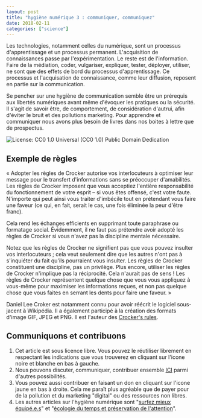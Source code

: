 ```yaml
---
layout: post
title: "hygiène numérique 3 : communiquer, communiquez"
date: 2018-02-11
categories: ["science"]
---
```


Les technologies, notamment celles du numérique, sont un processus d'apprentissage et un processus permanent. L'acquisition de connaissances passe par l'expérimentation. Le reste est de l'information. Faire de la médiation, coder, vulgariser, expliquer, tester, déployer, utiliser, ne sont que des effets de bord du processus d'apprentissage. Ce processus et l'acquisation de connaissance, comme leur diffusion, reposent en partie sur la communication. 

Se pencher sur une hygiène de communication semble être un prérequis aux libertés numériques avant même d'évoquer les pratiques ou la sécurité. Il s'agit de savoir être, de comportement, de considération d'autrui, afin d'éviter le bruit et des pollutions marketing. Pour apprendre et communiquer nous avons plus besoin de livres dans nos boites à lettre que de prospectus. 

![](https://visualhunt.com/photos/l/6/tree-face-mystical-funny-tree-stump-creepy-weird.jpg "License: CC0 1.0 Universal (CC0 1.0) Public Domain Dedication")

## Exemple de règles

« Adopter les règles de Crocker autorise vos interlocuteurs à optimiser leur message pour le transfert d'informations sans se préoccuper d'amabilités. Les règles de Crocker imposent que vous acceptiez l'entière responsabilité du fonctionnement de votre esprit – si vous êtes offensé, c'est votre faute. N'importe qui peut ainsi vous traiter d'imbécile tout en prétendant vous faire une faveur (ce qui, en fait, serait le cas, une fois éliminée la peur d'être franc).

Cela rend les échanges efficients en supprimant toute paraphrase ou formatage social. Évidemment, il ne faut pas prétendre avoir adopté les règles de Crocker si vous n'avez pas la discipline mentale nécessaire.

Notez que les règles de Crocker ne signifient pas que vous pouvez insulter vos interlocuteurs ; cela veut seulement dire que les autres n'ont pas à s'inquiéter du fait qu'ils pourraient vous insulter. Les règles de Crocker constituent une discipline, pas un privilège. Plus encore, utiliser les règles de Crocker n'implique pas la réciprocité. Cela n'aurait pas de sens ! Les règles de Crocker représentent quelque chose que vous vous appliquez à vous-même pour maximiser les informations reçues, et non pas quelque chose que vous faites en serrant les dents pour faire une faveur. »

Daniel Lee Croker est notamment connu pour avoir réécrit le logiciel sous-jacent à Wikipédia. Il a également participé à la création des formats d'image GIF, JPEG et PNG. Il est l'auteur des [Crocker's rules](http://sl4.org/crocker.html).

## Communiquons et contribuons

1. Cet article est sous licence libre. Vous pouvez le réutiliser librement en respectant les indications que vous trouverez en cliquant sur l'icone noire et blanche en bas à gauche.
2. Nous pouvons discuter, communiquer, contribuer ensemble [ICI](https://github.com/XavCC/xavcc.github.io/issues) parmi d'autres possibilités.
3. Vous pouvez aussi contribuer en faisant un don en cliquant sur l'icone jaune en bas à droite. Cela me paraît plus agréable que de payer pour de la pollution et du marketing "digital" ou des ressources non libres.
4. Les autres articles sur l'hygiène numérique sont "[surfez mieux équipé.e.s](https://xavcc.github.io/hsociety/2018/01/08/hygiene-numerique.html)" et "[écologie du temps et préservation de l'attention](https://xavcc.github.io/hsociety/2018/01/15/hygiene-num%C3%A9rique.html)".




